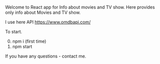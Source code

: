 Welcome to React app for Info about movies and TV show.
Here provides only info about Movies and TV show.

I use here API https://www.omdbapi.com/

To start.

0. npm i (first time)
1. npm start

If you have any questions - contact me.
